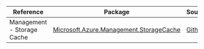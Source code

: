 | Reference | Package | Source |
|---|---|---|
|Management - Storage Cache|[Microsoft.Azure.Management.StorageCache](https://www.nuget.org/packages/Microsoft.Azure.Management.StorageCache)|[Github](https://github.com/Azure/azure-sdk-for-net)|
